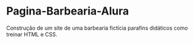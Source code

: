 # Pagina-Barbearia-Alura
Construção de um site de uma barbearia fictícia parafins didáticos como treinar HTML e CSS.
